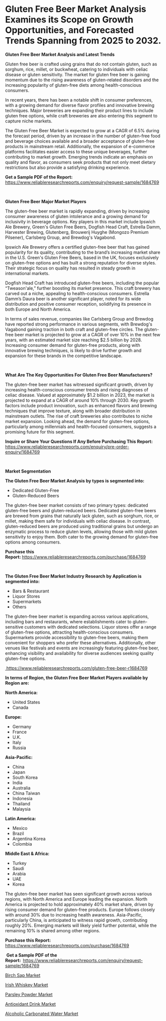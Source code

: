 <p><h1>Gluten Free Beer Market Analysis Examines its Scope on Growth Opportunities, and Forecasted Trends Spanning from 2025 to 2032.</h1></p><p><strong>Gluten Free Beer Market Analysis and Latest Trends</strong></p>
<p><p>Gluten free beer is crafted using grains that do not contain gluten, such as sorghum, rice, millet, or buckwheat, catering to individuals with celiac disease or gluten sensitivity. The market for gluten free beer is gaining momentum due to the rising awareness of gluten-related disorders and the increasing popularity of gluten-free diets among health-conscious consumers. </p><p>In recent years, there has been a notable shift in consumer preferences, with a growing demand for diverse flavor profiles and innovative brewing techniques. Major breweries are expanding their product lines to include gluten free options, while craft breweries are also entering this segment to capture niche markets. </p><p>The Gluten Free Beer Market is expected to grow at a CAGR of 6.5% during the forecast period, driven by an increase in the number of gluten-free food and beverage choices available and a broader acceptance of gluten-free products in mainstream retail. Additionally, the expansion of e-commerce platforms facilitates easier access to these unique beverages, further contributing to market growth. Emerging trends indicate an emphasis on quality and flavor, as consumers seek products that not only meet dietary restrictions but also provide a satisfying drinking experience.</p></p>
<p><strong>Get a Sample PDF of the Report:&nbsp;</strong> <a href="https://www.reliableresearchreports.com/enquiry/request-sample/1684769?utm_campaign=114&utm_medium=2&utm_source=Github&utm_content=ia&utm_term=14022025&utm_id=gluten-free-beer">https://www.reliableresearchreports.com/enquiry/request-sample/1684769</a></p>
<p>&nbsp;</p>
<p><strong>Gluten Free Beer Major Market Players</strong></p>
<p><p>The gluten-free beer market is rapidly expanding, driven by increasing consumer awareness of gluten intolerance and a growing demand for inclusivity in beverage options. Key players in this market include Ipswich Ale Brewery, Green's Gluten Free Beers, Dogfish Head Craft, Estrella Damm, Harvester Brewing, Glutenberg, Brouwerij Huyghe (Mongozo Premium Pilsener), Carlsberg Group, and Brewdog's Vagabond.</p><p>Ipswich Ale Brewery offers a certified gluten-free beer that has gained popularity for its quality, contributing to the brand’s increasing market share in the U.S. Green's Gluten Free Beers, based in the UK, focuses exclusively on gluten-free options and has built a strong reputation for diverse styles. Their strategic focus on quality has resulted in steady growth in international markets.</p><p>Dogfish Head Craft has introduced gluten-free beers, including the popular “Tweason'ale,” further boosting its market presence. This craft brewery has carved out a niche, appealing to health-conscious consumers. Estrella Damm’s Daura beer is another significant player, noted for its wide distribution and positive consumer reception, solidifying its presence in both Europe and North America.</p><p>In terms of sales revenue, companies like Carlsberg Group and Brewdog have reported strong performance in various segments, with Brewdog's Vagabond gaining traction in both craft and gluten-free circles. The gluten-free beer market is projected to grow at a CAGR of over 10% in the next few years, with an estimated market size reaching $2.5 billion by 2028. Increasing consumer demand for gluten-free products, along with innovative brewing techniques, is likely to drive further growth and expansion for these brands in the competitive landscape.</p></p>
<p>&nbsp;</p>
<p><strong>What Are The Key Opportunities For Gluten Free Beer Manufacturers?</strong></p>
<p><p>The gluten-free beer market has witnessed significant growth, driven by increasing health-conscious consumer trends and rising diagnoses of celiac disease. Valued at approximately $1.2 billion in 2023, the market is projected to expand at a CAGR of around 10% through 2030. Key growth factors include product innovation, such as enhanced flavors and brewing techniques that improve texture, along with broader distribution in mainstream outlets. The rise of craft breweries also contributes to niche market expansion. Looking ahead, the demand for gluten-free options, particularly among millennials and health-focused consumers, suggests a promising future for this segment.</p></p>
<p><strong>Inquire or Share Your Questions If Any Before Purchasing This Report:</strong> <a href="https://www.reliableresearchreports.com/enquiry/pre-order-enquiry/1684769?utm_campaign=114&utm_medium=2&utm_source=Github&utm_content=ia&utm_term=14022025&utm_id=gluten-free-beer">https://www.reliableresearchreports.com/enquiry/pre-order-enquiry/1684769</a></p>
<p>&nbsp;</p>
<p><strong>Market Segmentation</strong></p>
<p><strong>The Gluten Free Beer Market Analysis by types is segmented into:</strong></p>
<p><ul><li>Dedicated Gluten-Free</li><li>Gluten-Reduced Beers</li></ul></p>
<p><p>The gluten-free beer market consists of two primary types: dedicated gluten-free beers and gluten-reduced beers. Dedicated gluten-free beers are brewed from grains that naturally lack gluten, such as sorghum, rice, or millet, making them safe for individuals with celiac disease. In contrast, gluten-reduced beers are produced using traditional grains but undergo an enzymatic process to reduce gluten levels, allowing those with mild gluten sensitivity to enjoy them. Both cater to the growing demand for gluten-free options among consumers.</p></p>
<p><strong>Purchase this Report:&nbsp;</strong><a href="https://www.reliableresearchreports.com/purchase/1684769?utm_campaign=114&utm_medium=2&utm_source=Github&utm_content=ia&utm_term=14022025&utm_id=gluten-free-beer">https://www.reliableresearchreports.com/purchase/1684769</a></p>
<p>&nbsp;</p>
<p><strong>The Gluten Free Beer Market Industry Research by Application is segmented into:</strong></p>
<p><ul><li>Bars & Restaurant</li><li>Liquor Stores</li><li>Supermarkets</li><li>Others</li></ul></p>
<p><p>The gluten-free beer market is expanding across various applications, including bars and restaurants, where establishments cater to gluten-sensitive customers with dedicated selections. Liquor stores offer a range of gluten-free options, attracting health-conscious consumers. Supermarkets provide accessibility to gluten-free beers, making them convenient for shoppers who prefer these alternatives. Additionally, other venues like festivals and events are increasingly featuring gluten-free beer, enhancing visibility and availability for diverse audiences seeking quality gluten-free options.</p></p>
<p><a href="https://www.reliableresearchreports.com/gluten-free-beer-r1684769?utm_campaign=114&utm_medium=2&utm_source=Github&utm_content=ia&utm_term=14022025&utm_id=gluten-free-beer">&nbsp;https://www.reliableresearchreports.com/gluten-free-beer-r1684769</a></p>
<p><strong>In terms of Region, the Gluten Free Beer Market Players available by Region are:</strong></p>
<p>
    <p> <strong> North America: </strong>
        <ul>
            <li>United States</li>
            <li>Canada</li>
        </ul>
        </p> 
    <p> <strong> Europe: </strong>
        <ul>
            <li>Germany</li>
            <li>France</li>
            <li>U.K.</li>
            <li>Italy</li>
            <li>Russia</li>
        </ul>
        </p> 
    <p> <strong> Asia-Pacific: </strong>
        <ul>
            <li>China</li>
            <li>Japan</li>
            <li>South Korea</li>
            <li>India</li>
            <li>Australia</li>
            <li>China Taiwan</li>
            <li>Indonesia</li>
            <li>Thailand</li>
            <li>Malaysia</li>
        </ul>
        </p> 
    <p> <strong> Latin America: </strong>
        <ul>
            <li>Mexico</li>
            <li>Brazil</li>
            <li>Argentina Korea</li>
            <li>Colombia</li>
        </ul>
        </p> 
    <p> <strong> Middle East & Africa: </strong>
        <ul>
            <li>Turkey</li>
            <li>Saudi</li>
            <li>Arabia</li>
            <li>UAE</li>
            <li>Korea</li>
        </ul>
    </p>
    </p>
<p><p>The gluten-free beer market has seen significant growth across various regions, with North America and Europe leading the expansion. North America is projected to hold approximately 40% market share, driven by rising consumer demand for gluten-free products. Europe follows closely with around 30% due to increasing health awareness. Asia-Pacific, particularly China, is anticipated to witness rapid growth, contributing roughly 20%. Emerging markets will likely yield further potential, while the remaining 10% is shared among other regions.</p></p>
<p><strong>Purchase this Report: </strong><a href="https://www.reliableresearchreports.com/purchase/1684769?utm_campaign=114&utm_medium=2&utm_source=Github&utm_content=ia&utm_term=14022025&utm_id=gluten-free-beer">https://www.reliableresearchreports.com/purchase/1684769</a></p>
<p>&nbsp;<strong>Get a Sample PDF of the Report:&nbsp;&nbsp;</strong><a href="https://www.reliableresearchreports.com/enquiry/request-sample/1684769?utm_campaign=114&utm_medium=2&utm_source=Github&utm_content=ia&utm_term=14022025&utm_id=gluten-free-beer">https://www.reliableresearchreports.com/enquiry/request-sample/1684769</a></p>
<p><strong></strong></p>
<p><p><a href="https://github.com/boisetwa16/Market-Research-Report-List-1/blob/main/birch-sap-market.md?utm_campaign=114&utm_medium=2&utm_source=Github&utm_content=ia&utm_term=14022025&utm_id=gluten-free-beer">Birch Sap Market</a></p><p><a href="https://github.com/crooneinis80/Market-Research-Report-List-1/blob/main/irish-whiskey-market.md?utm_campaign=114&utm_medium=2&utm_source=Github&utm_content=ia&utm_term=14022025&utm_id=gluten-free-beer">Irish Whiskey Market</a></p><p><a href="https://github.com/bogganbillie6969/Market-Research-Report-List-1/blob/main/parsley-powder-market.md?utm_campaign=114&utm_medium=2&utm_source=Github&utm_content=ia&utm_term=14022025&utm_id=gluten-free-beer">Parsley Powder Market</a></p><p><a href="https://github.com/zupankocka/Market-Research-Report-List-1/blob/main/antioxidant-drink-market.md?utm_campaign=114&utm_medium=2&utm_source=Github&utm_content=ia&utm_term=14022025&utm_id=gluten-free-beer">Antioxidant Drink Market</a></p><p><a href="https://github.com/vioarapoyil/Market-Research-Report-List-1/blob/main/alcoholic-carbonated-water-market.md?utm_campaign=114&utm_medium=2&utm_source=Github&utm_content=ia&utm_term=14022025&utm_id=gluten-free-beer">Alcoholic Carbonated Water Market</a></p></p>